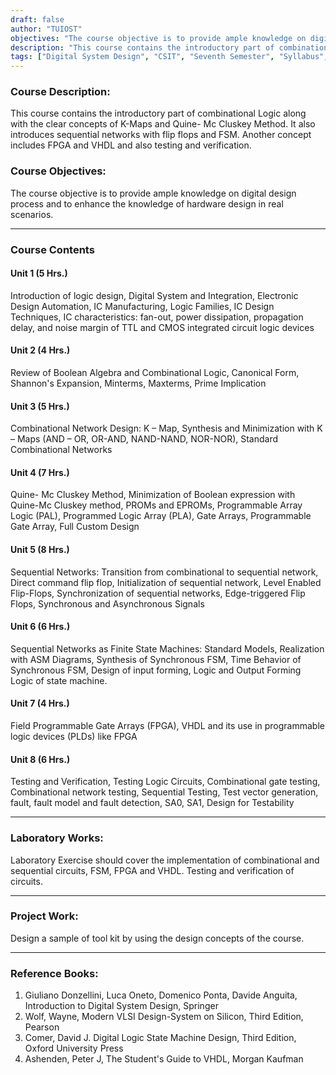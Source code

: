 ```yaml
---
draft: false
author: "TUIOST"
objectives: "The course objective is to provide ample knowledge on digital design process and to enhance the knowledge of hardware design in real scenarios."
description: "This course contains the introductory part of combinational Logic along with the clear concepts of K-Maps and Quine- Mc Cluskey Method. It also introduces sequential networks with flip flops and FSM. Another concept includes FPGA and VHDL and also testing and verification."
tags: ["Digital System Design", "CSIT", "Seventh Semester", "Syllabus", "TU"]
---
```


### Course Description:

This course contains the introductory part of combinational Logic along with the clear concepts of K-Maps and Quine- Mc Cluskey Method. It also introduces sequential networks with flip flops and FSM. Another concept includes FPGA and VHDL and also testing and verification.

### Course Objectives:

The course objective is to provide ample knowledge on digital design process and to enhance the knowledge of hardware design in real scenarios.

<hr>

### Course Contents

#### Unit 1 (5 Hrs.)

Introduction of logic design, Digital System and Integration, Electronic Design Automation, IC Manufacturing, Logic Families, IC Design Techniques, IC characteristics: fan-out, power dissipation, propagation delay, and noise margin of TTL and CMOS integrated circuit logic devices

#### Unit 2 (4 Hrs.)

Review of Boolean Algebra and Combinational Logic, Canonical Form, Shannon's Expansion, Minterms, Maxterms, Prime Implication

#### Unit 3 (5 Hrs.)

Combinational Network Design: K – Map, Synthesis and Minimization with K – Maps (AND – OR, OR-AND, NAND-NAND, NOR-NOR),
Standard Combinational Networks

#### Unit 4 (7 Hrs.)

Quine- Mc Cluskey Method, Minimization of Boolean expression with Quine-Mc Cluskey method, PROMs and EPROMs, Programmable Array Logic (PAL), Programmed Logic Array (PLA), Gate Arrays, Programmable Gate Array, Full Custom Design

#### Unit 5 (8 Hrs.)

Sequential Networks: Transition from combinational to sequential network, Direct command flip flop, Initialization of sequential network, Level Enabled Flip-Flops, Synchronization of sequential networks, Edge-triggered Flip Flops, Synchronous and Asynchronous Signals

#### Unit 6 (6 Hrs.)

Sequential Networks as Finite State Machines: Standard Models, Realization with ASM Diagrams, Synthesis of Synchronous FSM, Time Behavior of Synchronous FSM, Design of input forming, Logic and Output Forming Logic of state machine.

#### Unit 7 (4 Hrs.)

Field Programmable Gate Arrays (FPGA), VHDL and its use in programmable logic devices (PLDs) like FPGA

#### Unit 8 (6 Hrs.)

Testing and Verification, Testing Logic Circuits, Combinational gate testing, Combinational network testing, Sequential Testing, Test vector generation, fault, fault model and fault detection, SA0, SA1, Design for Testability

<hr>

### Laboratory Works:

Laboratory Exercise should cover the implementation of combinational and sequential circuits, FSM, FPGA and VHDL. Testing and verification of circuits.

<hr>

### Project Work:

Design a sample of tool kit by using the design concepts of the course.

<hr>

### Reference Books:

1. Giuliano Donzellini, Luca Oneto, Domenico Ponta, Davide Anguita, Introduction to Digital System Design, Springer
2. Wolf, Wayne, Modern VLSI Design-System on Silicon, Third Edition, Pearson
3. Comer, David J. Digital Logic State Machine Design, Third Edition, Oxford University Press
4. Ashenden, Peter J, The Student's Guide to VHDL, Morgan Kaufman

